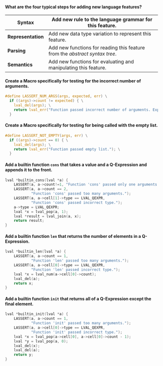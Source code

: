 #### What are the four typical steps for adding new language features?

| **Syntax**         | Add new rule to the language grammar for this feature.       |
| ------------------ | ------------------------------------------------------------ |
| **Representation** | Add new data type variation to represent this feature.       |
| **Parsing**        | Add new functions for reading this feature from the *abstract syntax tree*. |
| **Semantics**      | Add new functions for evaluating and manipulating this feature. |

#### Create a Macro specifically for testing for the incorrect number of arguments.

~~~c
#define LASSERT_NUM_ARGS(args, expected, err) \
  if ((args)->count != expected) { \
    lval_del(args); \
    return lval_err("Function passed incorrect number of arguments. Expected " #expected ", got %d.", (args)->count); \
  }
~~~

#### Create a Macro specifically for testing for being called with the empty list.

~~~c
#define LASSERT_NOT_EMPTY(args, err) \
  if ((args)->count == 0) { \
    lval_del(args); \
    return lval_err("Function passed empty list."); \
  }
~~~

#### Add a builtin function `cons` that takes a value and a Q-Expression and appends it to the front.

~~~c
lval *builtin_cons(lval *a) {
    LASSERT(a, a->count!=1, "Function 'cons' passed only one arguments.")
    LASSERT(a, a->count == 2,
            "Function 'cons' passed too many arguments.");
    LASSERT(a, a->cell[1]->type == LVAL_QEXPR,
            "Function 'cons' passed incorrect type.");
    a->type = LVAL_QEXPR;
    lval *x = lval_pop(a, 1);
    lval *result = lval_join(a, x);
    return result;
}
~~~

#### Add a builtin function `len` that returns the number of elements in a Q-Expression.

~~~c
lval *builtin_len(lval *a) {
    LASSERT(a, a->count == 1,
            "Function 'len' passed too many arguments.");
    LASSERT(a, a->cell[0]->type == LVAL_QEXPR,
            "Function 'len' passed incorrect type.");
    lval *x = lval_num(a->cell[0]->count);
    lval_del(a);
    return x;
}
~~~

#### Add a builtin function `init` that returns all of a Q-Expression except the final element.

~~~c
lval *builtin_init(lval *a) {
    LASSERT(a, a->count == 1,
            "Function 'init' passed too many arguments.");
    LASSERT(a, a->cell[0]->type == LVAL_QEXPR,
            "Function 'init' passed incorrect type.");
    lval *x = lval_pop(a->cell[0], a->cell[0]->count - 1);
    lval *y = lval_pop(a, 0);
    lval_del(x);
    lval_del(a);
    return y;
}
~~~